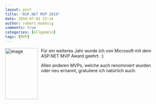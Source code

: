 ```yaml
---
layout: post
title: "ASP.NET MVP 2010"
date: 2010-07-01 23:14
author: robert.muehsig
comments: true
categories: [Allgemein]
tags: [MVP]
---
```

<p><a href="{{BASE_PATH}}/assets/wp-images/image992.png"><img style="border-bottom: 0px; border-left: 0px; margin: 0px 10px 0px 0px; display: inline; border-top: 0px; border-right: 0px" title="image" border="0" alt="image" align="left" src="{{BASE_PATH}}/assets/wp-images/image_thumb176.png" width="107" height="167" /></a> </p>  <p>Für ein weiteres Jahr wurde ich von Microsoft mit dem ASP.NET MVP Award geehrt. :)</p>  <p>Allen anderen MVPs, welche auch renominiert wurden oder neu ernannt, gratuliere ich natürlich auch.</p>
